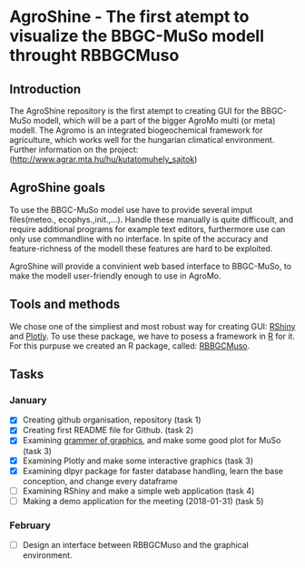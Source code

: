 # AgroShine - The first atempt to visualize the BBGC-MuSo modell throught RBBGCMuso

## Introduction

The AgroShine repository is the first atempt to creating GUI for the BBGC-MuSo modell, which will be a part of the bigger AgroMo multi (or meta) modell. The Agromo is an integrated biogeochemical framework for agriculture, which works well for the hungarian climatical environment. Further information on the project: (http://www.agrar.mta.hu/hu/kutatomuhely_sajtok)

## AgroShine goals

To use the BBGC-MuSo model use have to provide several imput files(meteo., ecophys.,init.,...). Handle these manually is quite difficoult, and require additional programs for example text editors, furthermore use can only use commandline with no interface. In spite of the accuracy and feature-richness of the modell these features are hard to be exploited.

AgroShine will provide a convinient web based interface to BBGC-MuSo, to make the modell user-friendly enough to use in AgroMo.

## Tools and methods

We chose one of the simpliest and most robust way for creating GUI: [RShiny](https://shiny.rstudio.com/) and [Plotly](https://plot.ly/). To use these package, we have to posess a framework in [R](https://www.r-project.org/) for it. For this purpuse we created an R package, called: [RBBGCMuso](https://github.com/hollorol/RBBGCMuso).

## Tasks

### January

- [x] Creating github organisation, repository (task 1)
- [x] Creating first README file for Github. (task 2)
- [x] Examining [grammer of graphics](http://www.springer.com/gp/book/9780387245447), and make some good plot for MuSo (task 3)
- [x] Examining Plotly and make some interactive graphics (task 3)
- [x] Examining dlpyr package for faster database handling, learn the base conception, and change every dataframe
- [ ] Examining RShiny and make a simple web application (task 4)
- [ ] Making a demo application for the meeting (2018-01-31) (task 5) 

### February
- [ ] Design an interface between RBBGCMuso and the graphical environment.

